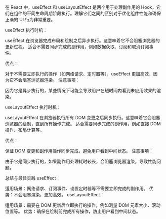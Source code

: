 在 React 中，useEffect 和 useLayoutEffect 是两个用于处理副作用的 Hook，它们在组件的不同生命周期阶段执行。理解它们之间的区别对于优化组件性能和确保正确的 UI 行为非常重要。

useEffect
执行时机：

useEffect 在浏览器完成布局和绘制之后异步执行。这意味着它不会阻塞浏览器的更新过程。
适合不需要同步完成的副作用，例如数据获取、订阅和取消订阅事件。

优点：

对于不需要立即执行的操作（如网络请求、定时器等），useEffect 更加高效，因为它不会阻塞浏览器渲染。
注意事项：

因为它是异步执行的，某些情况下可能会导致用户在短时间内看到未应用效果的渲染。

useLayoutEffect
执行时机：

useLayoutEffect 在浏览器执行所有 DOM 变更之后同步执行。这意味着它会阻塞浏览器的绘制，直到所有操作完成。
适合需要同步完成的副作用，例如直接 DOM 操作、布局计算等。

优点：

保证 DOM 变更和副作用操作同步完成，避免用户看到中间状态。
注意事项：

由于它是同步执行的，如果副作用处理耗时较长，会阻塞浏览器渲染，导致性能问题。

总结与最佳实践
useEffect：

适用场景：网络请求、订阅事件、设置定时器等不需要立即完成的副作用。
优势：不会阻塞渲染，更加高效。
useLayoutEffect：

适用场景：需要在 DOM 更新后立即执行的操作，例如测量 DOM 元素大小、滚动位置等。
优势：确保在绘制前完成所有操作，防止用户看到中间状态。
